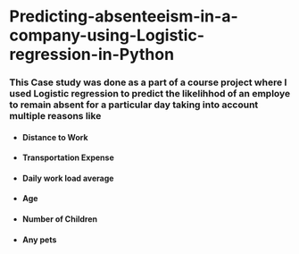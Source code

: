 # Predicting-absenteeism-in-a-company-using-Logistic-regression-in-Python
### This Case study was done as a part of a course project where I used Logistic regression to predict the likelihhod of an employe to remain absent for a particular day taking into account multiple reasons like 
* #### Distance to Work
* #### Transportation Expense
* #### Daily work load average
* #### Age
* #### Number of Children
* #### Any pets
                
                
